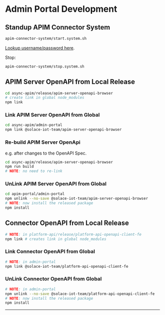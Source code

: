 # Admin Portal Development

## Standup APIM Connector System

````bash
apim-connector-system/start.system.sh
````

[Lookup username/password here](./apim-connector-system/docker-volumes/apim-connector/organization_users.json).

Stop:
````bash
apim-connector-system/stop.system.sh
````

## APIM Server OpenAPI from Local Release
````bash
cd async-apim/release/apim-server-openapi-browser
# create link in global node_modules
npm link
````

### Link APIM Server OpenAPI from Global
````bash
cd async-apim/admin-portal
npm link @solace-iot-team/apim-server-openapi-browser
````

### Re-build APIM Server OpenApi
e.g. after changes to the OpenAPI Spec.
````bash
cd async-apim/release/apim-server-openapi-browser
npm run build
# NOTE: no need to re-link
````

### UnLink APIM Server OpenAPI from Global
````bash
cd apim-portal/admin-portal
npm unlink --no-save @solace-iot-team/apim-server-openapi-browser
# NOTE: now install the released package
npm install
````

## Connector OpenAPI from Local Release
````bash
# NOTE: in platform-api/release/platform-api-openapi-client-fe
npm link # creates link in global node_modules
````

### Link Connector OpenAPI from Global
````bash
# NOTE: in admin-portal
npm link @solace-iot-team/platform-api-openapi-client-fe
````
### UnLink Connector OpenAPI from Global
````bash
# NOTE: in admin-portal
npm unlink --no-save @solace-iot-team/platform-api-openapi-client-fe
# NOTE: now install the released package
npm install
````

---
